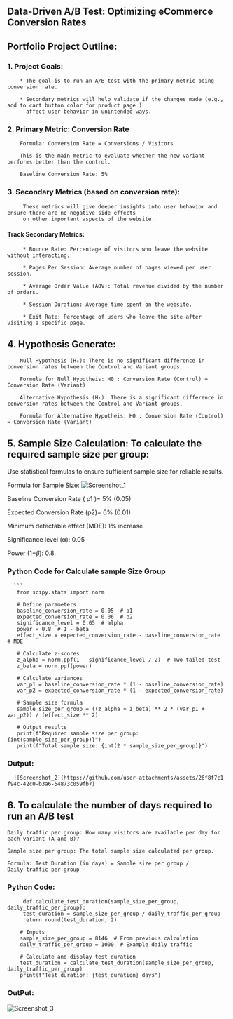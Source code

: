  ## Data-Driven A/B Test: Optimizing eCommerce Conversion Rates

 ## Portfolio Project Outline:

 ### 1. Project Goals:
 
        * The goal is to run an A/B test with the primary metric being conversion rate.
        
        * Secondary metrics will help validate if the changes made (e.g., add to cart button color for product page ) 
          affect user behavior in unintended ways.

 ### 2. Primary Metric: Conversion Rate
 
        Formula: Conversion Rate = Conversions / Visitors
        
        This is the main metric to evaluate whether the new variant performs better than the control.

        Baseline Conversion Rate: 5%

 ### 3. Secondary Metrics (based on conversion rate):
         These metrics will give deeper insights into user behavior and ensure there are no negative side effects 
         on other important aspects of the website.
          
   #### Track  Secondary Metrics:
  
         * Bounce Rate: Percentage of visitors who leave the website without interacting.
         
         * Pages Per Session: Average number of pages viewed per user session.
         
         * Average Order Value (AOV): Total revenue divided by the number of orders.
         
         * Session Duration: Average time spent on the website.
         
         * Exit Rate: Percentage of users who leave the site after visiting a specific page.
         

## 4. Hypothesis Generate:

        Null Hypothesis (H₀): There is no significant difference in conversion rates between the Control and Variant groups.

        Formula for Null Hypotheis: H0 : Conversion Rate (Control) = Conversion Rate (Variant)

        Alternative Hypothesis (H₁): There is a significant difference in conversion rates between the Control and Variant groups.

        Formula for Alternative Hypotheis: H0 : Conversion Rate (Control) = Conversion Rate (Variant)
        
## 5. Sample Size Calculation:  To calculate the required sample size per group:

   Use statistical formulas to ensure sufficient sample size for reliable results.

   Formula for Sample Size:  ![Screenshot_1](https://github.com/user-attachments/assets/2e2e906e-3da8-41f0-960e-4ff00135a2f7)



   Baseline Conversion Rate ( p1 )= 5% (0.05)

   Expected Conversion Rate (p2)= 6% (0.01)

   Minimum detectable effect (MDE): 1% increase 

   Significance level (α): 0.05

   Power (1−𝛽): 0.8.

   ### Python Code for Calculate sample Size Group

      ```
       from scipy.stats import norm
  
       # Define parameters
       baseline_conversion_rate = 0.05  # p1
       expected_conversion_rate = 0.06  # p2
       significance_level = 0.05  # alpha
       power = 0.8  # 1 - beta
       effect_size = expected_conversion_rate - baseline_conversion_rate  # MDE
       
       # Calculate z-scores
       z_alpha = norm.ppf(1 - significance_level / 2)  # Two-tailed test
       z_beta = norm.ppf(power)
       
       # Calculate variances
       var_p1 = baseline_conversion_rate * (1 - baseline_conversion_rate)
       var_p2 = expected_conversion_rate * (1 - expected_conversion_rate)
       
       # Sample size formula
       sample_size_per_group = ((z_alpha + z_beta) ** 2 * (var_p1 + var_p2)) / (effect_size ** 2)
       
       # Output results
       print(f"Required sample size per group: {int(sample_size_per_group)}")
       print(f"Total sample size: {int(2 * sample_size_per_group)}")

   ### Output:
   
      ![Screenshot_2](https://github.com/user-attachments/assets/26f8f7c1-f94c-42c0-b3a6-54873c059fb7)

## 6. To calculate the number of days required to run an A/B test


    Daily traffic per group: How many visitors are available per day for each variant (A and B)?
    
    Sample size per group: The total sample size calculated per group.
    
    Formula: Test Duration (in days) = Sample size per group / Daily traffic per group

   ### Python Code:

         def calculate_test_duration(sample_size_per_group, daily_traffic_per_group):
         test_duration = sample_size_per_group / daily_traffic_per_group
         return round(test_duration, 2)

        # Inputs
        sample_size_per_group = 8146  # From previous calculation
        daily_traffic_per_group = 1000  # Example daily traffic
        
        # Calculate and display test duration
        test_duration = calculate_test_duration(sample_size_per_group, daily_traffic_per_group)
        print(f"Test duration: {test_duration} days")

   ### OutPut:
   
   ![Screenshot_3](https://github.com/user-attachments/assets/1ef935c0-d6f6-4bb6-ad67-d741129e9a8d)



   

